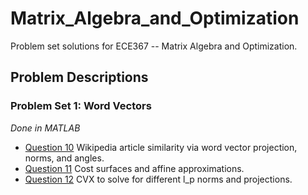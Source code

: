 # Matrix_Algebra_and_Optimization
Problem set solutions for ECE367 -- Matrix Algebra and Optimization. 

## Problem Descriptions

### Problem Set 1: Word Vectors
_Done in MATLAB_

- [Question 10]() Wikipedia article similarity via word vector projection, norms, and angles. 
- [Question 11]() Cost surfaces and affine approximations.
- [Question 12]() CVX to solve for different l_p norms and projections.


